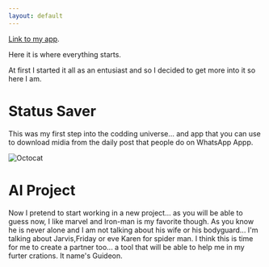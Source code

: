 ```yaml
---
layout: default
---
```


[Link to my app](./another-page.html).

Here it is where everything starts.

At first I started it all as an entusiast and so I decided to get more into it so here I am.

# Status Saver

This was my first step into the codding universe... and app that you can use to download midia from 
the daily post that people do on WhatsApp Appp.


![Octocat](https://github.githubassets.com/images/icons/emoji/octocat.png)


# AI Project

Now I pretend to start working in a new project... as you will be able to guess now, I like marvel and Iron-man is my favorite though. As you know he is never alone and I am not talking about his wife or his bodyguard... I'm talking about Jarvis,Friday or eve Karen for spider man. I think this is time for me to create a partner too... a tool that will be able to help me in my furter crations. It name's Guideon.

